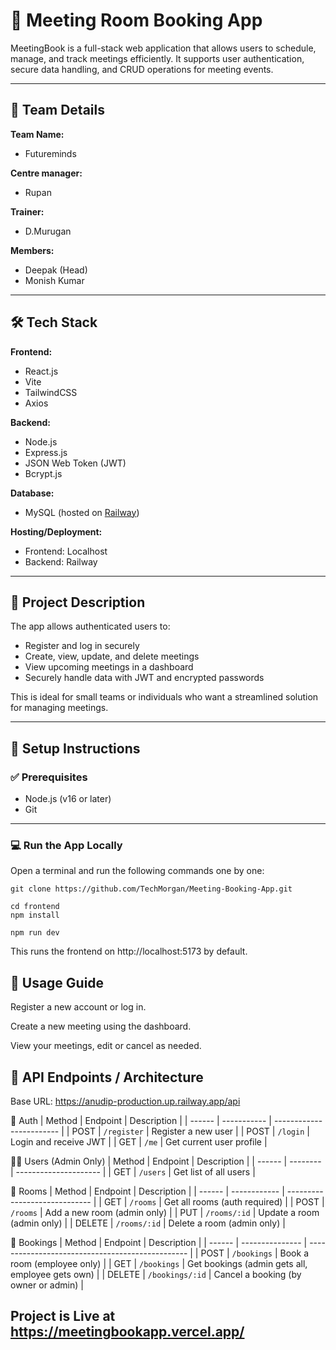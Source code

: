 # 📅 Meeting Room Booking App

MeetingBook is a full-stack web application that allows users to schedule, manage, and track meetings efficiently. It supports user authentication, secure data handling, and CRUD operations for meeting events.

---

## 👥 Team Details

**Team Name:**
- Futureminds

**Centre manager:**
  - Rupan

**Trainer:**
- D.Murugan

**Members:**
- Deepak (Head)
- Monish Kumar
---

## 🛠 Tech Stack

**Frontend:**
- React.js
- Vite
- TailwindCSS
- Axios

**Backend:**
- Node.js
- Express.js
- JSON Web Token (JWT)
- Bcrypt.js

**Database:**
- MySQL (hosted on [Railway](https://railway.app))

**Hosting/Deployment:**
- Frontend: Localhost  
- Backend: Railway

---

## 📘 Project Description

The app allows authenticated users to:
- Register and log in securely
- Create, view, update, and delete meetings
- View upcoming meetings in a dashboard
- Securely handle data with JWT and encrypted passwords

This is ideal for small teams or individuals who want a streamlined solution for managing meetings.

---

## 🚀 Setup Instructions

### ✅ Prerequisites

- Node.js (v16 or later)
- Git

---

### 💻 Run the App Locally

Open a terminal and run the following commands one by one:

```
git clone https://github.com/TechMorgan/Meeting-Booking-App.git

cd frontend
npm install

npm run dev
```
This runs the frontend on http://localhost:5173 by default.

## 🧭 Usage Guide
Register a new account or log in.

Create a new meeting using the dashboard.

View your meetings, edit or cancel as needed.

## 📡 API Endpoints / Architecture
Base URL: https://anudip-production.up.railway.app/api

🔐 Auth
| Method | Endpoint    | Description              |
| ------ | ----------- | ------------------------ |
| POST   | `/register` | Register a new user      |
| POST   | `/login`    | Login and receive JWT    |
| GET    | `/me`       | Get current user profile |

🧑‍💼 Users (Admin Only)
| Method | Endpoint | Description           |
| ------ | -------- | --------------------- |
| GET    | `/users` | Get list of all users |

🏢 Rooms
| Method | Endpoint     | Description                   |
| ------ | ------------ | ----------------------------- |
| GET    | `/rooms`     | Get all rooms (auth required) |
| POST   | `/rooms`     | Add a new room (admin only)   |
| PUT    | `/rooms/:id` | Update a room (admin only)    |
| DELETE | `/rooms/:id` | Delete a room (admin only)    |

📅 Bookings
| Method | Endpoint        | Description                                      |
| ------ | --------------- | ------------------------------------------------ |
| POST   | `/bookings`     | Book a room (employee only)                      |
| GET    | `/bookings`     | Get bookings (admin gets all, employee gets own) |
| DELETE | `/bookings/:id` | Cancel a booking (by owner or admin)             |

## Project is Live at https://meetingbookapp.vercel.app/
